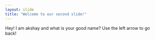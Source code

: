 ```yaml
---
layout: slide
title: "Welcome to our second slide!"
---
```

Hey! I am akshay and what is your good name?
Use the left arrow to go back!
